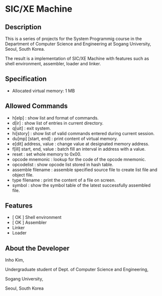 # SIC/XE Machine

## Description

This is a series of projects for the System Programmig course in the Department of Computer Science and Engineering at Sogang University, Seoul, South Korea.

The result is a implementation of SIC/XE Machine with features such as shell environment, assembler, loader and linker.


## Specification

- Allocated virtual memory: 1 MB


## Allowed Commands

- h[elp] : show list and format of commands.
- d[ir] : show list of entries in current directory.
- q[uit] : exit system.
- hi[story] : show list of valid commands entered during current session.
- du[mp] [start, end] : print content of virtual memory.
- e[dit] address, value : change value at designated memory address.
- f[ill] start, end, value : batch fill an interval in address with a value.
- reset : set whole memory to 0x00.
- opcode mnemonic : lookup for the code of the opcode mnemonic.
- opcodelist : show opcode list stored in hash table.
- assemble filename : assemble specified source file to create list file and object file.
- type filename : print the content of a file on screen.
- symbol : show the symbol table of the latest successfully assembled file.


## Features

- [ OK ] Shell environment
- [ OK ] Assembler
- Linker
- Loader


## About the Developer

Inho Kim,

Undergraduate student of Dept. of Computer Science and Engineering,

Sogang University,

Seoul, South Korea
